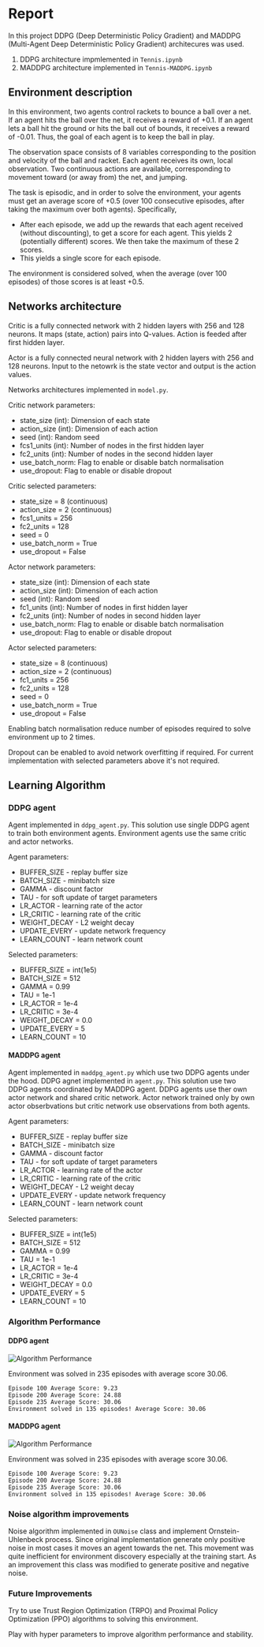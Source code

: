 [img_algorithm_performance]: images/algorithm_performance.png

# Report

In this project DDPG (Deep Deterministic Policy Gradient) and MADDPG (Multi-Agent Deep Deterministic Policy Gradient) architecures was used.

1. DDPG architecture impmlemented in `Tennis.ipynb`
2. MADDPG architecture implemented in `Tennis-MADDPG.ipynb`

## Environment description
In this environment, two agents control rackets to bounce a ball over a net. If an agent hits the ball over the net, it receives a reward of +0.1. If an agent lets a ball hit the ground or hits the ball out of bounds, it receives a reward of -0.01. Thus, the goal of each agent is to keep the ball in play.

The observation space consists of 8 variables corresponding to the position and velocity of the ball and racket. Each agent receives its own, local observation. Two continuous actions are available, corresponding to movement toward (or away from) the net, and jumping.

The task is episodic, and in order to solve the environment, your agents must get an average score of +0.5 (over 100 consecutive episodes, after taking the maximum over both agents). Specifically,
 - After each episode, we add up the rewards that each agent received (without discounting), to get a score for each agent. This yields 2 (potentially different) scores. We then take the maximum of these 2 scores.
 - This yields a single score for each episode.

The environment is considered solved, when the average (over 100 episodes) of those scores is at least +0.5.

## Networks architecture
Critic is a fully connected network with 2 hidden layers with 256 and 128 neurons. It maps (state, action) pairs into Q-values. Action is feeded after first hidden layer.

Actor is a fully connected neural network with 2 hidden layers with 256 and 128 neurons. Input to the netowrk is the state vector and output is the action values.

Networks architectures implemented in `model.py`.

Critic network parameters:
 - state_size (int): Dimension of each state
 - action_size (int): Dimension of each action
 - seed (int): Random seed
 - fcs1_units (int): Number of nodes in the first hidden layer
 - fc2_units (int): Number of nodes in the second hidden layer
 - use_batch_norm: Flag to enable or disable batch normalisation
 - use_dropout: Flag to enable or disable dropout
 
Critic selected parameters:
 - state_size = 8 (continuous)
 - action_size = 2 (continuous)
 - fcs1_units = 256
 - fc2_units = 128
 - seed = 0
 - use_batch_norm = True
 - use_dropout = False
 
Actor network parameters:
 - state_size (int): Dimension of each state
 - action_size (int): Dimension of each action
 - seed (int): Random seed
 - fc1_units (int): Number of nodes in first hidden layer
 - fc2_units (int): Number of nodes in second hidden layer
 - use_batch_norm: Flag to enable or disable batch normalisation
 - use_dropout: Flag to enable or disable dropout
 
Actor selected parameters:
 - state_size = 8 (continuous)
 - action_size = 2 (continuous)
 - fc1_units = 256
 - fc2_units = 128
 - seed = 0
 - use_batch_norm = True
 - use_dropout = False

Enabling batch normalisation reduce number of episodes required to solve environment up to 2 times.

Dropout can be enabled to avoid network overfitting if required. For current implementation with selected parameters above it's not required.

## Learning Algorithm

### DDPG agent
Agent implemented in `ddpg_agent.py`. This solution use single DDPG agent to train both environment agents. Environment agents use the same critic and actor networks.

Agent parameters:
 - BUFFER_SIZE - replay buffer size
 - BATCH_SIZE - minibatch size
 - GAMMA - discount factor
 - TAU - for soft update of target parameters
 - LR_ACTOR - learning rate of the actor 
 - LR_CRITIC - learning rate of the critic
 - WEIGHT_DECAY - L2 weight decay
 - UPDATE_EVERY - update network frequency
 - LEARN_COUNT - learn network count

Selected parameters:
 - BUFFER_SIZE = int(1e5)
 - BATCH_SIZE = 512
 - GAMMA = 0.99
 - TAU = 1e-1
 - LR_ACTOR = 1e-4 
 - LR_CRITIC = 3e-4
 - WEIGHT_DECAY = 0.0
 - UPDATE_EVERY = 5
 - LEARN_COUNT = 10

#### MADDPG agent
Agent implemented in `maddpg_agent.py` which use two DDPG agents under the hood. DDPG agnet implemented in `agent.py`. This solution use two DDPG agents coordinated by MADDPG agent. DDPG agents use ther own actor network and shared critic network. Actor network trained only by own actor obserbvations but critic network use observations from both agents.

Agent parameters:
 - BUFFER_SIZE - replay buffer size
 - BATCH_SIZE - minibatch size
 - GAMMA - discount factor
 - TAU - for soft update of target parameters
 - LR_ACTOR - learning rate of the actor 
 - LR_CRITIC - learning rate of the critic
 - WEIGHT_DECAY - L2 weight decay
 - UPDATE_EVERY - update network frequency
 - LEARN_COUNT - learn network count
 
Selected parameters:
 - BUFFER_SIZE = int(1e5)
 - BATCH_SIZE = 512
 - GAMMA = 0.99
 - TAU = 1e-1
 - LR_ACTOR = 1e-4 
 - LR_CRITIC = 3e-4
 - WEIGHT_DECAY = 0.0
 - UPDATE_EVERY = 5
 - LEARN_COUNT = 10

### Algorithm Performance
#### DDPG agent
![Algorithm Performance][img_algorithm_performance]

Environment was solved in 235 episodes with average score 30.06.
```
Episode 100	Average Score: 9.23
Episode 200	Average Score: 24.88
Episode 235	Average Score: 30.06
Environment solved in 135 episodes!	Average Score: 30.06
```

#### MADDPG agent
![Algorithm Performance][img_algorithm_performance]

Environment was solved in 235 episodes with average score 30.06.
```
Episode 100	Average Score: 9.23
Episode 200	Average Score: 24.88
Episode 235	Average Score: 30.06
Environment solved in 135 episodes!	Average Score: 30.06
```

### Noise algorithm improvements
Noise algorithm implemented in `OUNoise` class and implement Ornstein-Uhlenbeck process. Since original implementation generate only positive noise in most cases it moves an agent towards the net. This movement was quite inefficient for environment discovery especially at the training start. As an improvement this class was modified to generate positive and negative noise.

### Future Improvements
Try to use Trust Region Optimization (TRPO) and Proximal Policy Optimization (PPO) algorithms to solving this environment.

Play with hyper parameters to improve algorithm performance and stability.